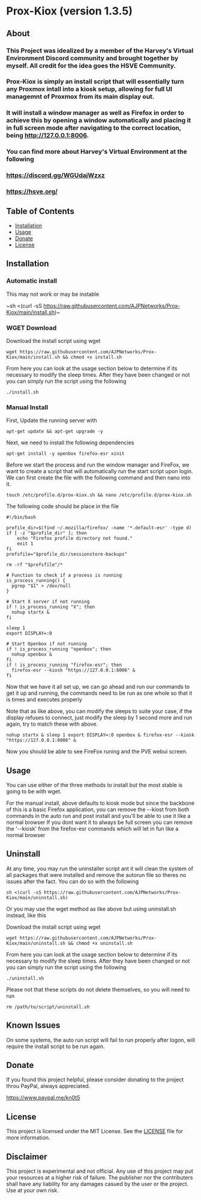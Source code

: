 # Prox-Kiox (version 1.3.5)

## About

### This Project was idealized by a member of the Harvey's Virtual Environment Discord community and brought together by myself.  All credit for the idea goes the HSVE Community. 
### Prox-Kiox is simply an install script that will essentially turn any Proxmox intall into a kiosk setup, allowing for full UI managemnt of Proxmox from its main display out. 
### It will install a window manager as well as Firefox in order to achieve this by opening a window automatically and placing it in full screen mode after navigating to the correct location, being http://127.0.0.1:8006.

### You can find more about Harvey's Virtual Environment at the following
### https://discord.gg/WGUdajWzxz
### https://hsve.org/



## Table of Contents

- [Installation](#installation)
- [Usage](#usage)
- [Donate](#donate)
- [License](#license)



## Installation

### Automatic install

This may not work or may be instable

~sh <(curl -sS https://raw.githubusercontent.com/AJPNetworks/Prox-Kiox/main/install.sh)~



### WGET Download

Download the install script using wget

``wget https://raw.githubusercontent.com/AJPNetworks/Prox-Kiox/main/install.sh && chmod +x install.sh``

From here you can look at the usage section below to determine if its necessary to modify the sleep times.
After they have been changed or not you can simply run the script using the following

``./install.sh``



### Manual Install

First, Update the running server with

``apt-get update && apt-get upgrade -y``

Next, we need to install the following dependencies

``apt-get install -y openbox firefox-esr xinit``

Before we start the process and run the window manager and FireFox, we want to create a script that will automatically run the start script upon login.
We can first create the file with the following command and then nano into it.

``touch /etc/profile.d/prox-kiox.sh && nano /etc/profile.d/prox-kiox.sh``

The following code should be place in the file

```
#!/bin/bash

profile_dir=$(find ~/.mozilla/firefox/ -name '*.default-esr' -type d)
if [ -z "$profile_dir" ]; then
    echo "Firefox profile directory not found."
    exit 1
fi
prefsfile="$profile_dir/sessionstore-backups"

rm -rf "$prefsfile"/*

# Function to check if a process is running
is_process_running() {
  pgrep "$1" > /dev/null
}

# Start X server if not running
if ! is_process_running "X"; then
  nohup startx &
fi

sleep 1
export DISPLAY=:0

# Start Openbox if not running
if ! is_process_running "openbox"; then
  nohup openbox &
fi
if ! is_process_running "firefox-esr"; then
  firefox-esr --kiosk "https://127.0.0.1:8006" &
fi
```

Now that we have it all set up, we can go ahead and run our commands to get it up and running, the commands need to be run as one whole so that it is times and executes properly

Note that as like above, you can modify the sleeps to suite your case, if the display refuses to connect, just modify the sleep by 1 second more and run again, try to match these with above.

``nohup startx & sleep 1 export DISPLAY=:0 openbox & firefox-esr --kiosk "https://127.0.0.1:8006" &``

Now you should be able to see FireFox runing and the PVE webui screen.



## Usage

You can use either of the three methods to install but the most stable is going to be with wget.

For the manual install, above defaults to kiosk mode but since the backbone of this is a basic Firefox application, you can remove the --kiost from both commands in the auto run and post install and you'll be able to use it like a normal browser
If you dont want it to always be full screen you can remove the '--kiosk' from the firefox-esr commands which will let in fun like a normal browser



## Uninstall

At any time, you may run the uninstaller script ant it will clean the system of all packages that were installed and remove the autorun file so theres no issues after the fact.  You can do so with the following

``sh <(curl -sS https://raw.githubusercontent.com/AJPNetworks/Prox-Kiox/main/uninstall.sh)``

Or you may use the wget method as like above but using uninstall.sh instead, like this

Download the install script using wget

``wget https://raw.githubusercontent.com/AJPNetworks/Prox-Kiox/main/uninstall.sh && chmod +x uninstall.sh``

From here you can look at the usage section below to determine if its necessary to modify the sleep times.
After they have been changed or not you can simply run the script using the following

``./uninstall.sh``

Please not that these scripts do not delete themselves, so you will need to run

``rm /path/to/script/uninstall.sh``


## Known Issues

On some systems, the auto run script will fail to run properly after logon, will require the install script to be run again.

## Donate

If you found this project helpful, please consider donating to the project throu PayPal, always appreciated.

https://www.paypal.me/kn0t5



## License

This project is licensed under the MIT License. See the [LICENSE](LICENSE) file for more information.



## Disclaimer

This project is experimental and not official.  Any use of this project may put your resources at a higher risk of failure.  The publisher nor the contributers shall have any liability for any damages casued by the user or the project.  Use at your own risk.

